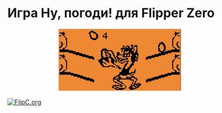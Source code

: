 # Игра Ну, погоди! для Flipper Zero

<div align="center">
<img src=".flipcorg/gallery/screenshot.jpg" width="275">
</div>

[![FlipC.org](https://flipc.org/sionyx/flipper_nupogodi/badge?branch=main)](https://flipc.org/sionyx/flipper_nupogodi?branch=main)